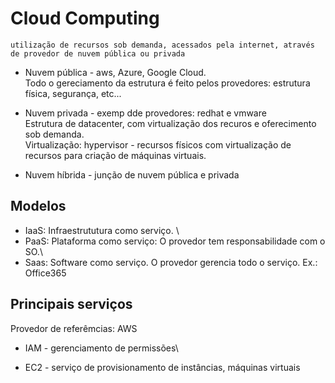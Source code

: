 # Cloud Computing 
    utilização de recursos sob demanda, acessados pela internet, através de provedor de nuvem pública ou privada

- Nuvem pública - aws, Azure, Google Cloud.\
Todo o gereciamento da estrutura é feito pelos provedores: estrutura física, segurança, etc...

- Nuvem privada - exemp dde provedores: redhat e vmware\
Estrutura de datacenter, com virtualização dos recuros e oferecimento sob demanda.\
Virtualização: hypervisor - recursos físicos com virtualização de recursos para criação de máquinas virtuais. 

- Nuvem híbrida - junção de nuvem pública e privada

## Modelos

- IaaS: Infraestrututura como serviço. \
- PaaS: Plataforma como serviço: O provedor tem responsabilidade com o SO.\
- Saas: Software como serviço. O provedor gerencia todo o serviço. Ex.: Office365

## Principais serviços 

Provedor de referêmcias: AWS
- IAM - gerenciamento de permissões\



- EC2 - serviço de provisionamento de instâncias, máquinas virtuais